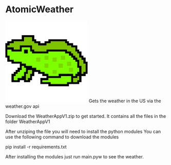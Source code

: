 # AtomicWeather
![alt text](https://github.com/NMedvesky/AtomicWeather/blob/main/Atomictoad256.png?raw=true)
Gets the weather in the US via the weather.gov api

Download the WeatherAppV1.zip to get started.
It contains all the files in the folder WeatherAppV1

After unziping the file you will need to install the python modules
You can use the following command to download the modules

pip install -r requirements.txt

After installing the modules just run main.pyw to see the weather.
